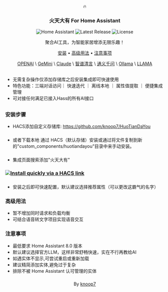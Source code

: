 <div align="center">

🔥
### 火天大有 For Home Assistant 

![Home Assistant](https://img.shields.io/badge/Home%20Assistant-2024.8.0-blue.svg?color=red)
![Latest Release](https://img.shields.io/github/v/release/knoop7/HuoTianDaYou?color=red)
![License](https://img.shields.io/github/license/knoop7/HuoTianDaYou?color=red)

聚合AI工具，为智能家居增添无限乐趣！

[安装](#安装步骤) • [高级用法](#高级用法) • [注意事项](#注意事项)

[OPENAI](https://openai.com/) \ [GeMini](https://gemini.google.com/) \ [Claude](https://www.anthropic.com/) \ [智谱清言](https://open.bigmodel.cn/) \ [通义千问](https://tongyi.aliyun.com/) \ [Ollama](https://ollama.ai/) \ [LLAMA](https://ai.meta.com/llama/)

</div>

##

- 无需复杂操作仅添加存储库之后安装集成即可快速使用
- 特色功能：三端对话访问｜ 快速迭代 ｜ 离线本地 ｜ 属性值提取 ｜ 便捷集成管理
- 可对接任何满足已接入Hass的所有AI接口

##




### 安装步骤

- HACS添加自定义存储库:
https://github.com/knoop7/HuoTianDaYou

###

- 或者下载本地
通过 HACS（默认存储）安装或通过将文件复制到新的"custom_components/huotiandayou"目录中来手动安装。

###

- 集成页面搜索添加"火天大有"
### [![Install quickly via a HACS link](https://my.home-assistant.io/badges/hacs_repository.svg)](https://my.home-assistant.io/redirect/hacs_repository/?owner=knoop7&repository=huotiandayoupe&category=integration)




###

- 安装之后即可快速配置，默认建议选择推荐属性（可以更改这霸气的名字）


### 高级用法

- 暂不增加同时请求和负载均衡
- 可结合语音转文字项目实现语音交互

### 注意事项

-    最低要求 Home Assistant 8.0 版本
-    默认建议选择官方LLM，这样非常舒畅快速，实在不行再教给AI
-    如遇实体不显示,可尝试重启或重新加载
-    建议精简添加实体,避免过于复杂
-    排除不被 Home Assistant 认可管理的实体

###

###

<div align="center">

By [knoop7](https://github.com/knoop7)

</div>